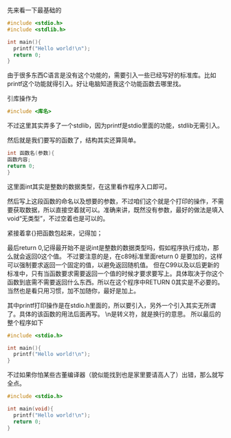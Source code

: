 先来看一下最基础的
``` c 
#include <stdio.h>
#include <stdlib.h>

int main(){
  printf("Hello world!\n");
  return 0;
}
```
由于很多东西C语言是没有这个功能的，需要引入一些已经写好的标准库。比如printf这个功能就得引入。好让电脑知道我这个功能函数去哪里找。

引库操作为
``` c
#include <库名>
```
不过这里其实弄多了一个stdlib，因为printf是stdio里面的功能，stdlib无需引入。

然后就是我们要写的函数了，结构其实还算简单。
``` c
int 函数名(参数){
函数内容;
return 0;
}
```
这里面int其实是整数的数据类型，在这里看作程序入口即可。

然后写上这段函数的命名以及想要的参数，不过咱们这个就是个打印的操作，不需要获取数据，所以直接空着就可以。准确来讲，既然没有参数，最好的做法是填入void“无类型”，不过空着也是可以的。

紧接着拿{}把函数包起来，记得加；

最后return 0,记得最开始不是说int是整数的数据类型吗，假如程序执行成功，那么就会返回0这个值。
不过要注意的是，在c89标准里面return 0 是要加的，这样可以强制要求返回一个固定的值，以避免返回随机值。
但在C99以及以后更新的标准中，只有当函数要求需要返回一个值的时候才要求要写上。具体取决于你这个函数到底需不需要返回什么东西。所以在这个程序中RETURN 0其实是不必要的。当然也是看只用习惯，加不加随你，最好是加上。

其中printf打印操作是在stdio.h里面的，所以要引入，另外一个引入其实无所谓了。具体的该函数的用法后面再写。
\n是转义符，就是换行的意思。
所以最后的整个程序如下

``` c 
#include <stdio.h>

int main(){
  printf("Hello world!\n");
}
```
不过如果你怕某些古董编译器（貌似能找到也是家里要请高人了）出错，那么就写全点。
``` c 
#include <stdio.h>

int main(void){
  printf("Hello world!\n");
  return 0;
}
```

